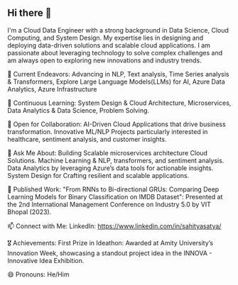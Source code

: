 ## Hi there 👋 

I'm a Cloud Data Engineer with a strong background in Data Science, Cloud Computing, and System Design. My expertise lies in designing and deploying data-driven solutions and scalable cloud applications. I am passionate about leveraging technology to solve complex challenges and am always open to exploring new innovations and industry trends.

🔭 Current Endeavors:
Advancing in NLP, Text analysis, Time Series analysis & Transformers,
Explore Large Language Models(LLMs) for AI,
Azure Data Analytics,
Azure Infrastructure

🌱 Continuous Learning:
System Design & Cloud Architecture,
Microservices,
Data Analytics & Data Science,
Problem Solving.

👥 Open for Collaboration:
AI-Driven Cloud Applications that drive business transformation.
Innovative ML/NLP Projects particularly interested in healthcare, sentiment analysis, and customer insights.

💬 Ask Me About:
Building Scalable microservices architecture Cloud Solutions.
Machine Learning & NLP, transformers, and sentiment analysis.
Data Analytics by leveraging Azure’s data tools for actionable insights.
System Design for Crafting resilient and scalable applications.

📄 Published Work:
"From RNNs to Bi-directional GRUs: Comparing Deep Learning Models for Binary Classification on IMDB Dataset": Presented at the 2nd International Management Conference on Industry 5.0 by VIT Bhopal (2023).

📫 Connect with Me:
LinkedIn: https://www.linkedin.com/in/sahityasatya/

🎖️ Achievements:
First Prize in Ideathon: Awarded at Amity University’s Innovation Week, showcasing a standout project idea in the INNOVA - Innovative Idea Exhibition.

😄 Pronouns:
He/Him

<!--
**sahitya12345/sahitya12345** is a ✨ _special_ ✨ repository because its `README.md` (this file) appears on your GitHub profile.

-->
